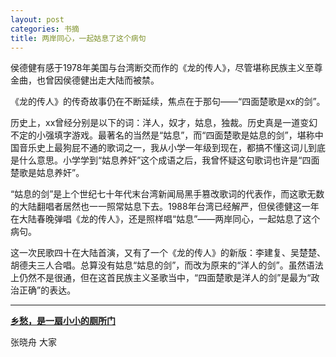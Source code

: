 ```yaml
---
layout: post
categories: 书摘
title: 两岸同心，一起姑息了这个病句
---
```


侯德健有感于1978年美国与台湾断交而作的《龙的传人》，尽管堪称民族主义至尊金曲，也曾因侯德健出走大陆而被禁。

《龙的传人》的传奇故事仍在不断延续，焦点在于那句——“四面楚歌是xx的剑”。

历史上，xx曾经分别是以下的词：洋人，奴才，姑息，独裁。历史真是一道变幻不定的小强填字游戏。最著名的当然是“姑息”，而“四面楚歌是姑息的剑”，堪称中国音乐史上最狗屁不通的歌词之一，我从小学一年级到现在，都搞不懂这词儿到底是什么意思。小学学到“姑息养奸”这个成语之后，我曾怀疑这句歌词也许是“四面楚歌是姑息养奸”。

“姑息的剑”是上个世纪七十年代末台湾新闻局黑手篡改歌词的代表作，而这歌无数的大陆翻唱者居然也一一照常姑息下去。1988年台湾已经解严，但侯德健这一年在大陆春晚弹唱《龙的传人》，还是照样唱“姑息”——两岸同心，一起姑息了这个病句。

这一次民歌四十在大陆首演，又有了一个《龙的传人》的新版：李建复、吴楚楚、胡德夫三人合唱。总算没有姑息“姑息的剑”，而改为原来的“洋人的剑”。虽然语法上仍然不是很通，但在这首民族主义圣歌当中，“四面楚歌是洋人的剑”是最为“政治正确”的表达。

---

**[乡愁，是一扇小小的厕所门](https://mp.weixin.qq.com/s/pU_xiMAMYTFAkw96lZx-bA)**

张晓舟 大家